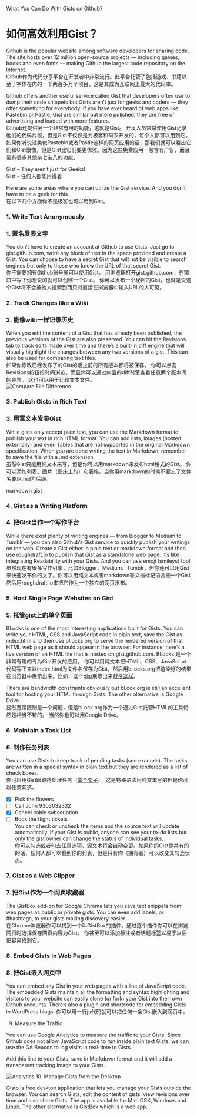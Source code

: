 What You Can Do With Gists on Github?   
# 如何高效利用Gist？
Github is the popular website among software developers for sharing code. The site hosts over 12 million open-source projects — including games, books and even fonts — making Github the largest code repository on the Internet.  
Github作为代码分享平台在开发者中非常流行。此平台托管了包括游戏、书籍以至于字体在内的一千两百多万个项目，这是其成为互联网上最大的代码库。  

Github offers another useful service called Gist that developers often use to dump their code snippets but Gists aren’t just for geeks and coders — they offer something for everybody. If you have ever heard of web apps like Pastebin or Pastie, Gist are similar but more polished, they are free of advertising and loaded with more features.  
Github还提供另一个非常有用的功能，这就是Gist。 开发人员常常使用Gist记录他们的代码片段，但是Gist不仅仅是为极客和码农开发的，每个人都可以用到它。 如果你听说过类似Pastebin或者Pastie这样的网页应用的话，那我们就可以看出它们和Gist很像，但是Gist比它们要更优雅。因为这些免费应用一般含有广告，而且带有很多其他杂七杂八的功能。  

Gist – They aren’t just for Geeks!  
Gist - 任何人都能用得着  

Here are some areas where you can utilize the Gist service. And you don’t have to be a geek for this.  
在以下几个方面你不是极客也可以用到Gist。  

### 1. Write Text Anonymously  
### 1. 匿名发表文字  

You don’t have to create an account at Github to use Gists. Just go to gist.github.com, write any block of text in the space provided and create a Gist. You can choose to have a secret Gist that will not be visible to search engines but only to those who know the URL of that secret Gist.  
你不需要拥有Github账号就可以使用Gist。 用浏览器打开gist.github.com，在窗口中写下你想说的就可以创建一个Gist。 你可以发布一个秘密的Gist，也就是说这个Gist将不会被他人搜索到而只对直接在浏览器中输入URL的人可见。  

### 2. Track Changes like a Wiki  
### 2. 能像wiki一样记录历史  

When you edit the content of a Gist that has already been published, the previous versions of the Gist are also preserved. You can hit the Revisions tab to track edits made over time and there’s a built-in diff engine that will visually highlight the changes between any two versions of a gist. This can also be used for comparing text files.  
如果你修改已经发布了的Gist的话之前的所有版本都将被保存。 你可以点击Revisions按钮按时间浏览，而且你可以通过内置的diff引擎查看任意两个版本间的差异。 这也可以用于比较文本文件。  
![Compare File Difference]()

### 3. Publish Gists in Rich Text  
### 3. 用富文本发表Gist

While gists only accept plain text, you can use the Markdown format to publish your text in rich HTML format. You can add lists, images (hosted externally) and even Tables that are not supported in the original Markdown specification. When you are done writing the text in Markdown, remember to save the file with a .md extension.  
虽然Gist只能用纯文本来写，但是你可以用markdown来发布html格式的Gist。 你可以添加列表、图片（图床上的）和表格。当你用markdown的时候不要忘了文件名要以.md为后缀。  

markdown gist
### 4. Gist as a Writing Platform  
### 4. 把Gist当作一个写作平台  

While there exist plenty of writing engines — from Blogger to Medium to Tumblr — you can also Github’s Gist service to quickly publish your writings on the web. Create a Gist either in plain text or markdown format and then use roughdraft.io to publish that Gist as a standalone web page. It’s like integrating Readability with your Gists. And you can use emoji (smileys) too!  
虽然现在有很多写作引擎，比如Blogger、Medium、Tumblr，但你还可以用Gist来快速发布你的文字。你可以用纯文本或者markdown等文档标记语言些一个Gist然后用roughdraft.io来把它作为一个独立的网页发布。

### 5. Host Single Page Websites on Gist
### 5. 托管gist上的单个页面

Bl.ocks is one of the most interesting applications built for Gists. You can write your HTML, CSS and JavaScript code in plain text, save the Gist as index.html and then use bl.ocks.org to serve the rendered version of that HTML web page as it should appear in the browser. For instance, here’s a live version of an HTML file that is hosted on gist.github.com.
Bl.ocks 是一个非常有趣的专为Gist开发的应用。 你可以用纯文本把HTML、CSS、JavaScript代码写下来以index.html为文件名保存为Gist，然后用bl.ocks.org把渲染好的结果在浏览器中展示出来。比如，这个[gist](https://gist.github.com/labnol/122d4de95c6a127b1c9b)展示出来就是[这样](http://bl.ocks.org/labnol/raw/122d4de95c6a127b1c9b/)。

There are bandwidth constraints obviously but bl.ock.org is still an excellent tool for hosting your HTML through Gists. The other alternative is Google Drive.  
显然宽带限制是一个问题，但是bl.ock.org作为一个通过Gist托管HTML的工具仍然是相当不错的。 当然你也可以用Google Drive。  

### 6. Maintain a Task List  
### 6. 制作任务列表

You can use Gists to keep track of pending tasks (see example). The tasks are written in a special syntax in plain text but they are rendered as a list of check boxes.  
你可以用Gist跟踪待处理任务（[举个栗子](https://gist.github.com/labnol/8e1cdf64cd7b0c1a811e)）。这是特殊语法用纯文本写的但是你可以任意勾选。  
- [x] Pick the flowers
- [ ] Call John 9303032332
- [x] Cancel cable subscription
- [ ] Book the flight tickets  
You can check or uncheck the items and the source text will update automatically. If your Gist is public, anyone can see your to-do lists but only the gist owner can change the status of individual tasks.  
你可以勾选或者勾去任意选项，源文本将会自动变更。如果你的Gist是共有的的话，任何人都可以看到你的列表，但是只有你（拥有者）可以改变其勾选状态。  

### 7. Gist as a Web Clipper  
### 7. 把Gist作为一个网页收藏器

The GistBox add-on for Google Chrome lets you save text snippets from web pages as public or private gists. You can even add labels, or #hashtags, to your gists making discovery easier.  
在Chrome浏览器你可以找到一个叫GistBox的插件，通过这个插件你可以在浏览网页时选择保存网页内容为Gist。 你甚至可以添加标注或者话题标签以易于以后更容易找到它。  

### 8. Embed Gists in Web Pages    
### 8. 把Gist嵌入网页中  
You can embed any Gist in your web pages with a line of JavaScript code. The embedded Gists maintain all the formatting and syntax highlighting and visitors to your website can easily clone (or fork) your Gist into their own Github accounts. There’s also a plugin and shortcode for embedding Gists in WordPress blogs.
你可以用一行js代码就可以把任何一条Gist嵌入到网页中。 

<script src="https://gist.github.com/username/gist-id.js"></script>
9. Measure the Traffic

You can use Google Analytics to measure the traffic to your Gists. Since Github does not allow JavaScript code to run inside plain text Gists, we can use the GA Beacon to log visits in real-time to Gists.

Add this line to your Gists, save in Markdown format and it will add a transparent tracking image to your Gists.

![Analytics](https://ga-beacon.appspot.com/UA-XXXXX-X/gist-id?pixel)
10. Manage Gists from the Desktop

Gisto is free desktop application that lets you manage your Gists outside the browser. You can search Gists, edit the content of gists, view revisions over time and also share Gists. The app is available for Mac OSX, Windows and Linux. The other alternative is GistBox which is a web app.
